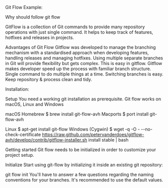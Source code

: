 Git Flow Example:

Why should follow git flow


GitFlow is a collection of Git commands to provide many repository operations with just single command.
 It helps to keep track of features, hotfixes and releases in projects. 
 
 Advantages of Git Flow
 Gitflow was developed to manage the branching mechanism with a standardised approach when developing features, handling releases and managing hotfixes.
 Using multiple separate branches in Git will provide flexibility but gets complex. This is easy in gitflow.
 Gitflow makes developer speed up the process with familiar branch structure.
 Single command to do multiple things at a time.
 Switching branches is easy.
 Keep repository & process clean and tidy.
 
 Installation:
 
 Setup
 You need a working git installation as prerequisite.
 Git flow works on macOS, Linux and Windows
 
 macOS
 Homebrew
 $ brew install git-flow-avh
 Macports
 $ port install git-flow-avh
 
 Linux
 $ apt-get install git-flow
 Windows (Cygwin)
 $ wget -q -O - --no-check-certificate https://raw.github.com/petervanderdoes/gitflow-avh/develop/contrib/gitflow-installer.sh install stable | bash
 
 
 Getting started
 Git flow needs to be initialized in order to customize your project setup.
 
 Initialize
 Start using git-flow by initializing it inside an existing git repository:
 
 git flow init
 You'll have to answer a few questions regarding the naming conventions for your branches.
 It's recommended to use the default values.